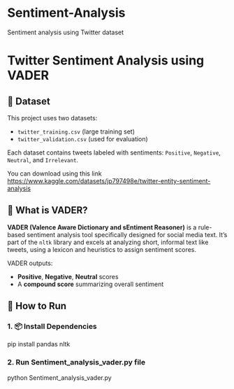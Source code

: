 # Sentiment-Analysis
Sentiment analysis using Twitter dataset

# Twitter Sentiment Analysis using VADER

## 📂 Dataset
This project uses two datasets:
- `twitter_training.csv` (large training set)
- `twitter_validation.csv` (used for evaluation)

Each dataset contains tweets labeled with sentiments: `Positive`, `Negative`, `Neutral`, and `Irrelevant`.

You can download using this link https://www.kaggle.com/datasets/jp797498e/twitter-entity-sentiment-analysis
## 🧠 What is VADER?
**VADER (Valence Aware Dictionary and sEntiment Reasoner)** is a rule-based sentiment analysis tool specifically designed for social media text. It’s part of the `nltk` library and excels at analyzing short, informal text like tweets, using a lexicon and heuristics to assign sentiment scores.

VADER outputs:
- **Positive**, **Negative**, **Neutral** scores
- A **compound score** summarizing overall sentiment

## 🚀 How to Run

### 1. 📦 Install Dependencies
pip install pandas nltk

### 2. Run Sentiment_analysis_vader.py file
python Sentiment_analysis_vader.py


